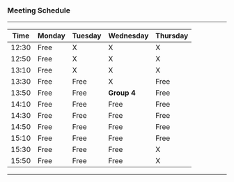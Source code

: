 ### Meeting Schedule

---------------------------------------------------
| Time  | Monday | Tuesday | Wednesday | Thursday |
|-------|--------|---------|-----------|----------|
| 12:30 | Free   |    X    |     X     |    X     |
| 12:50 | Free   |    X    |     X     |    X     |
| 13:10 | Free   |    X    |     X     |    X     |
| 13:30 | Free   | Free    |     X     | Free     |
| 13:50 | Free   | Free    |**Group 4**| Free     |
| 14:10 | Free   | Free    | Free      | Free     |
| 14:30 | Free   | Free    | Free      | Free     |
| 14:50 | Free   | Free    | Free      | Free     |
| 15:10 | Free   | Free    | Free      | Free     |
| 15:30 | Free   | Free    | Free      |    X     |
| 15:50 | Free   | Free    | Free      |    X     |
---------------------------------------------------
